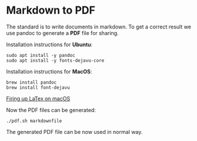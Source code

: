 # Markdown to PDF

The standard is to write documents in markdown. To get a correct result we use pandoc to generate a **PDF** file for sharing.

Installation instructions for **Ubuntu**:

```shell
sudo apt install -y pandoc 
sudo apt install -y fonts-dejavu-core
```

Installation instructions for **MacOS**:

```shell
brew install pandoc
brew install font-dejavu
```

[Firing up LaTex on macOS](https://gist.github.com/LucaCappelletti94/920186303d71c85e66e76ff989ea6b62)

Now the PDF files can be generated:

```shell
./pdf.sh markdownfile
```

The generated PDF file can be now used in normal way.
